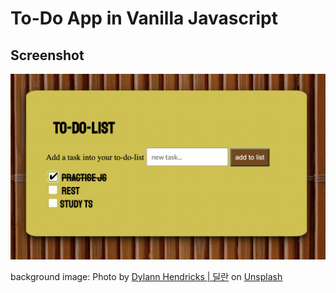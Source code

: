 # To-Do App in Vanilla Javascript



## Screenshot
![screenshot](screenshot.png?raw=true "Screenshot of the to-do app")


background image: Photo by <a href="https://unsplash.com/@dylanhendricks?utm_source=unsplash&utm_medium=referral&utm_content=creditCopyText">Dylann Hendricks | 딜란</a> on <a href="https://unsplash.com/t/textures-patterns?utm_source=unsplash&utm_medium=referral&utm_content=creditCopyText">Unsplash</a>
